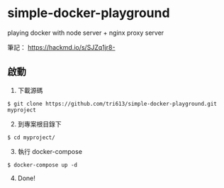 # simple-docker-playground
playing docker with node server + nginx proxy server

筆記：
https://hackmd.io/s/SJZq1jr8-

## 啟動

1. 下載源碼

```
$ git clone https://github.com/tri613/simple-docker-playground.git myproject
```

2. 到專案根目錄下

```
$ cd myproject/
```

3. 執行 docker-compose

```
$ docker-compose up -d
```

4. Done!
